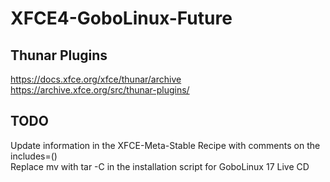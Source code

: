 # XFCE4-GoboLinux-Future

## Thunar Plugins
https://docs.xfce.org/xfce/thunar/archive  
https://archive.xfce.org/src/thunar-plugins/  

## TODO
Update information in the XFCE-Meta-Stable Recipe with comments on the includes=()  
Replace mv with tar -C in the installation script for GoboLinux 17 Live CD  


